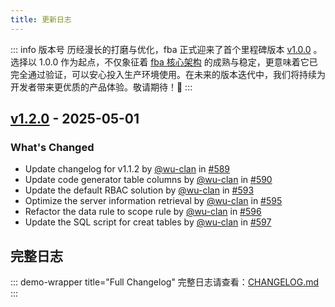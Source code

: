 ```yaml
---
title: 更新日志
---
```


::: info 版本号
历经漫长的打磨与优化，fba
正式迎来了首个里程碑版本 [v1.0.0](https://github.com/fastapi-practices/fastapi_best_architecture/releases/tag/v1.0.0)
。选择以 1.0.0 作为起点，不仅象征着 [fba 核心架构](./backend/summary/intro.md#伪三层架构)
的成熟与稳定，更意味着它已完全通过验证，可以安心投入生产环境使用。在未来的版本迭代中，我们将持续为开发者带来更优质的产品体验。敬请期待！🤗
:::

## [v1.2.0](https://github.com/fastapi-practices/fastapi_best_architecture/releases/tag/v1.2.0) - 2025-05-01

### What's Changed

* Update changelog for v1.1.2 by [@wu-clan](https://github.com/wu-clan)
  in [#589](https://github.com/fastapi-practices/fastapi_best_architecture/pull/589)
* Update code generator table columns by [@wu-clan](https://github.com/wu-clan)
  in [#590](https://github.com/fastapi-practices/fastapi_best_architecture/pull/590)
* Update the default RBAC solution by [@wu-clan](https://github.com/wu-clan)
  in [#593](https://github.com/fastapi-practices/fastapi_best_architecture/pull/593)
* Optimize the server information retrieval by [@wu-clan](https://github.com/wu-clan)
  in [#595](https://github.com/fastapi-practices/fastapi_best_architecture/pull/595)
* Refactor the data rule to scope rule by [@wu-clan](https://github.com/wu-clan)
  in [#596](https://github.com/fastapi-practices/fastapi_best_architecture/pull/596)
* Update the SQL script for creat tables by [@wu-clan](https://github.com/wu-clan)
  in [#597](https://github.com/fastapi-practices/fastapi_best_architecture/pull/597)

## 完整日志

::: demo-wrapper title="Full Changelog"
完整日志请查看：[CHANGELOG.md](https://github.com/fastapi-practices/fastapi_best_architecture/blob/master/CHANGELOG.md)
:::
